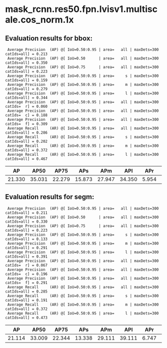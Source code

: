 # mask_rcnn.res50.fpn.lvisv1.multiscale.cos_norm.1x  

## Evaluation results for bbox:  

```  
 Average Precision  (AP) @[ IoU=0.50:0.95 | area=   all | maxDets=300 catIds=all] = 0.213
 Average Precision  (AP) @[ IoU=0.50      | area=   all | maxDets=300 catIds=all] = 0.350
 Average Precision  (AP) @[ IoU=0.75      | area=   all | maxDets=300 catIds=all] = 0.223
 Average Precision  (AP) @[ IoU=0.50:0.95 | area=     s | maxDets=300 catIds=all] = 0.159
 Average Precision  (AP) @[ IoU=0.50:0.95 | area=     m | maxDets=300 catIds=all] = 0.279
 Average Precision  (AP) @[ IoU=0.50:0.95 | area=     l | maxDets=300 catIds=all] = 0.344
 Average Precision  (AP) @[ IoU=0.50:0.95 | area=   all | maxDets=300 catIds=  r] = 0.060
 Average Precision  (AP) @[ IoU=0.50:0.95 | area=   all | maxDets=300 catIds=  c] = 0.188
 Average Precision  (AP) @[ IoU=0.50:0.95 | area=   all | maxDets=300 catIds=  f] = 0.309
 Average Recall     (AR) @[ IoU=0.50:0.95 | area=   all | maxDets=300 catIds=all] = 0.286
 Average Recall     (AR) @[ IoU=0.50:0.95 | area=     s | maxDets=300 catIds=all] = 0.202
 Average Recall     (AR) @[ IoU=0.50:0.95 | area=     m | maxDets=300 catIds=all] = 0.372
 Average Recall     (AR) @[ IoU=0.50:0.95 | area=     l | maxDets=300 catIds=all] = 0.467
```  
|   AP   |  AP50  |  AP75  |  APs   |  APm   |  APl   |  APr  |  APc   |  APf   |  
|:------:|:------:|:------:|:------:|:------:|:------:|:-----:|:------:|:------:|  
| 21.330 | 35.031 | 22.279 | 15.873 | 27.947 | 34.350 | 5.954 | 18.767 | 30.949 |


## Evaluation results for segm:  

```  
 Average Precision  (AP) @[ IoU=0.50:0.95 | area=   all | maxDets=300 catIds=all] = 0.211
 Average Precision  (AP) @[ IoU=0.50      | area=   all | maxDets=300 catIds=all] = 0.330
 Average Precision  (AP) @[ IoU=0.75      | area=   all | maxDets=300 catIds=all] = 0.223
 Average Precision  (AP) @[ IoU=0.50:0.95 | area=     s | maxDets=300 catIds=all] = 0.133
 Average Precision  (AP) @[ IoU=0.50:0.95 | area=     m | maxDets=300 catIds=all] = 0.291
 Average Precision  (AP) @[ IoU=0.50:0.95 | area=     l | maxDets=300 catIds=all] = 0.391
 Average Precision  (AP) @[ IoU=0.50:0.95 | area=   all | maxDets=300 catIds=  r] = 0.067
 Average Precision  (AP) @[ IoU=0.50:0.95 | area=   all | maxDets=300 catIds=  c] = 0.196
 Average Precision  (AP) @[ IoU=0.50:0.95 | area=   all | maxDets=300 catIds=  f] = 0.291
 Average Recall     (AR) @[ IoU=0.50:0.95 | area=   all | maxDets=300 catIds=all] = 0.285
 Average Recall     (AR) @[ IoU=0.50:0.95 | area=     s | maxDets=300 catIds=all] = 0.191
 Average Recall     (AR) @[ IoU=0.50:0.95 | area=     m | maxDets=300 catIds=all] = 0.372
 Average Recall     (AR) @[ IoU=0.50:0.95 | area=     l | maxDets=300 catIds=all] = 0.473
```  
|   AP   |  AP50  |  AP75  |  APs   |  APm   |  APl   |  APr  |  APc   |  APf   |  
|:------:|:------:|:------:|:------:|:------:|:------:|:-----:|:------:|:------:|  
| 21.114 | 33.009 | 22.344 | 13.338 | 29.111 | 39.111 | 6.747 | 19.580 | 29.140 |
